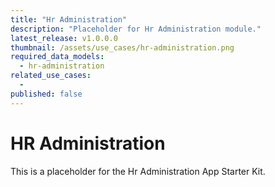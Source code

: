 ```yaml
---
title: "Hr Administration"
description: "Placeholder for Hr Administration module."
latest_release: v1.0.0.0
thumbnail: /assets/use_cases/hr-administration.png
required_data_models:
  - hr-administration
related_use_cases:
  - 
published: false
---
```


# HR Administration

This is a placeholder for the Hr Administration App Starter Kit.

